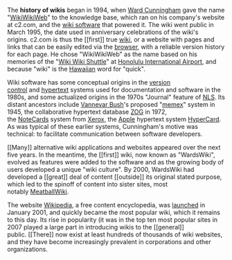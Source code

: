 The **history of wikis** began in 1994, when [Ward Cunningham](https://en.wikipedia.org/wiki/Ward_Cunningham "Ward Cunningham") gave the name "[WikiWikiWeb](https://en.wikipedia.org/wiki/WikiWikiWeb "WikiWikiWeb")" to the knowledge base, which ran on his company's website at c2.com, and the [wiki software](https://en.wikipedia.org/wiki/Wiki_software "Wiki software") that powered it. The wiki went public in March 1995, the date used in anniversary celebrations of the wiki's origins. c2.com is thus the [[first]] true [wiki](https://en.wikipedia.org/wiki/Wiki "Wiki"), or a website with pages and links that can be easily edited via the [browser](https://en.wikipedia.org/wiki/Web_browser "Web browser"), with a reliable version history for each page. He chose "WikiWikiWeb" as the name based on his memories of the "[Wiki Wiki Shuttle](https://en.wikipedia.org/wiki/Wiki_Wiki_Shuttle "Wiki Wiki Shuttle")" at [Honolulu International Airport](https://en.wikipedia.org/wiki/Honolulu_International_Airport "Honolulu International Airport"), and because "wiki" is the [Hawaiian](https://en.wikipedia.org/wiki/Hawaiian_language "Hawaiian language") word for "quick".

Wiki software has some conceptual origins in the [version control](https://en.wikipedia.org/wiki/Version_control "Version control") and [hypertext](https://en.wikipedia.org/wiki/Hypertext "Hypertext") systems used for documentation and software in the 1980s, and some actualized origins in the 1970s "Journal" feature of [NLS](https://en.wikipedia.org/wiki/ONLine_System "ONLine System"). Its distant ancestors include [Vannevar Bush](https://en.wikipedia.org/wiki/Vannevar_Bush "Vannevar Bush")'s proposed "[memex](https://en.wikipedia.org/wiki/Memex "Memex")" system in 1945, the collaborative hypertext database [ZOG](https://en.wikipedia.org/wiki/ZOG_(hypertext) "ZOG (hypertext)") in 1972, the [NoteCards](https://en.wikipedia.org/wiki/NoteCards "NoteCards") system from [Xerox](https://en.wikipedia.org/wiki/Xerox "Xerox"), the [Apple](https://en.wikipedia.org/wiki/Apple,_Inc. "Apple, Inc.") hypertext system [HyperCard](https://en.wikipedia.org/wiki/HyperCard "HyperCard"). As was typical of these earlier systems, Cunningham's motive was technical: to facilitate communication between software developers.

[[Many]] alternative wiki applications and websites appeared over the next five years. In the meantime, the [[first]] wiki, now known as "WardsWiki", evolved as features were added to the software and as the growing body of users developed a unique "wiki culture". By 2000, WardsWiki had developed a [[great]] deal of content [[outside]] its original stated purpose, which led to the spinoff of content into sister sites, most notably [MeatballWiki](https://en.wikipedia.org/wiki/MeatballWiki "MeatballWiki").

The website [Wikipedia](https://en.wikipedia.org/wiki/Wikipedia "Wikipedia"), a free content encyclopedia, was [launched](https://en.wikipedia.org/wiki/History_of_wikis#2001%E2%80%932003:_Wikipedia's_early_years) in January 2001, and quickly became the most popular wiki, which it remains to this day. Its rise in popularity (it was in the top ten most popular sites in 2007 played a large part in introducing wikis to the [[general]] public. [[There]] now exist at least hundreds of thousands of wiki websites, and they have become increasingly prevalent in corporations and other organizations.